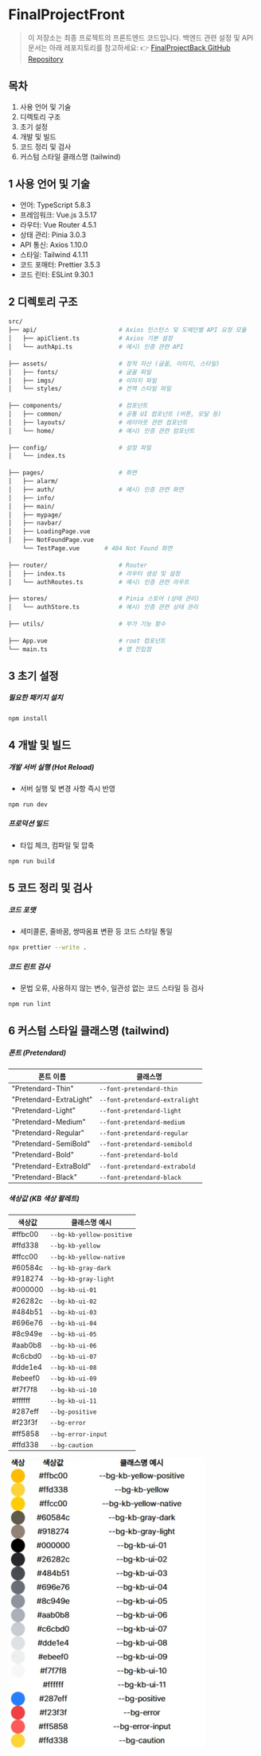 # FinalProjectFront

> 이 저장소는 최종 프로젝트의 프론트엔드 코드입니다.
> 백엔드 관련 설정 및 API 문서는 아래 레포지토리를 참고하세요:
> 👉 [FinalProjectBack GitHub Repository](https://github.com/KB-its-your-life-Final-Project/FinalProjectBack/blob/main/.github/CONTRIBUTING.md)

## 목차

1. 사용 언어 및 기술
2. 디렉토리 구조
3. 초기 설정
4. 개발 및 빌드
5. 코드 정리 및 검사
6. 커스텀 스타일 클래스명 (tailwind)

## 1 사용 언어 및 기술

- 언어: TypeScript 5.8.3
- 프레임워크: Vue.js 3.5.17
- 라우터: Vue Router 4.5.1
- 상태 관리: Pinia 3.0.3
- API 통신: Axios 1.10.0
- 스타일: Tailwind 4.1.11
- 코드 포매터: Prettier 3.5.3
- 코드 린터: ESLint 9.30.1

## 2 디렉토리 구조

```sh
src/
├── api/                       # Axios 인스턴스 및 도메인별 API 요청 모듈
│   ├── apiClient.ts           # Axios 기본 설정
│   └── authApi.ts             # 예시) 인증 관련 API

├── assets/                    # 정적 자산 (글꼴, 이미지, 스타일)
│   ├── fonts/                 # 글꼴 파일
│   ├── imgs/                  # 이미지 파일
│   └── styles/                # 전역 스타일 파일

├── components/                # 컴포넌트
│   ├── common/                # 공통 UI 컴포넌트 (버튼, 모달 등)
│   ├── layouts/               # 레이아웃 관련 컴포넌트
│   └── home/                  # 예시) 인증 관련 컴포넌트

├── config/                    # 설정 파일
│   └── index.ts

├── pages/                     # 화면
│   ├── alarm/                 
│   ├── auth/                  # 예시) 인증 관련 화면
│   ├── info/   
│   ├── main/  
│   ├── mypage/    
│   ├── navbar/   
│   ├── LoadingPage.vue
│   ├── NotFoundPage.vue
    └── TestPage.vue       # 404 Not Found 화면

├── router/                    # Router
│   ├── index.ts               # 라우터 생성 및 설정
│   └── authRoutes.ts          # 예시) 인증 관련 라우트

├── stores/                    # Pinia 스토어 (상태 관리)
│   └── authStore.ts           # 예시) 인증 관련 상태 관리

├── utils/                     # 부가 기능 함수

├── App.vue                    # root 컴포넌트
└── main.ts                    # 앱 진입점
```

## 3 초기 설정

##### 필요한 패키지 설치

```sh
npm install
```

## 4 개발 및 빌드

##### 개발 서버 실행 (Hot Reload)

- 서버 실행 및 변경 사항 즉시 반영

```sh
npm run dev
```

##### 프로덕션 빌드

- 타입 체크, 컴파일 및 압축

```sh
npm run build
```

## 5 코드 정리 및 검사

##### 코드 포맷

- 세미콜론, 줄바꿈, 쌍따옴표 변환 등 코드 스타일 통일

```sh
npx prettier --write .
```

##### 코드 린트 검사

- 문법 오류, 사용하지 않는 변수, 일관성 없는 코드 스타일 등 검사

```sh
npm run lint
```

## 6 커스텀 스타일 클래스명 (tailwind)

##### 폰트 (Pretendard)

| 폰트 이름               | 클래스명                       |
| ----------------------- | ------------------------------ |
| "Pretendard-Thin"       | `--font-pretendard-thin`       |
| "Pretendard-ExtraLight" | `--font-pretendard-extralight` |
| "Pretendard-Light"      | `--font-pretendard-light`      |
| "Pretendard-Medium"     | `--font-pretendard-medium`     |
| "Pretendard-Regular"    | `--font-pretendard-regular`    |
| "Pretendard-SemiBold"   | `--font-pretendard-semibold`   |
| "Pretendard-Bold"       | `--font-pretendard-bold`       |
| "Pretendard-ExtraBold"  | `--font-pretendard-extrabold`  |
| "Pretendard-Black"      | `--font-pretendard-black`      |

##### 색상값 (KB 색상 팔레트)

| 색상값  | 클래스명 예시             |
| ------- | ------------------------- |
| #ffbc00 | `--bg-kb-yellow-positive` |
| #ffd338 | `--bg-kb-yellow`          |
| #ffcc00 | `--bg-kb-yellow-native`   |
| #60584c | `--bg-kb-gray-dark`       |
| #918274 | `--bg-kb-gray-light`      |
| #000000 | `--bg-kb-ui-01`           |
| #26282c | `--bg-kb-ui-02`           |
| #484b51 | `--bg-kb-ui-03`           |
| #696e76 | `--bg-kb-ui-04`           |
| #8c949e | `--bg-kb-ui-05`           |
| #aab0b8 | `--bg-kb-ui-06`           |
| #c6cbd0 | `--bg-kb-ui-07`           |
| #dde1e4 | `--bg-kb-ui-08`           |
| #ebeef0 | `--bg-kb-ui-09`           |
| #f7f7f8 | `--bg-kb-ui-10`           |
| #ffffff | `--bg-kb-ui-11`           |
| #287eff | `--bg-positive`           |
| #f23f3f | `--bg-error`              |
| #ff5858 | `--bg-error-input`        |
| #ffd338 | `--bg-caution`            |

![색상값 사진](src/assets/imgs/colors.png)
